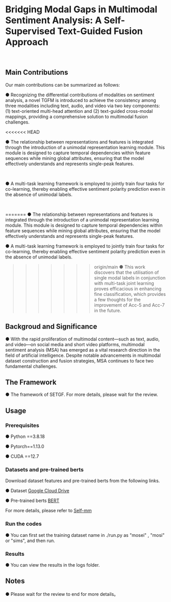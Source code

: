 # Bridging Modal Gaps in Multimodal Sentiment Analysis: A Self-Supervised Text-Guided Fusion Approach

<br/>

## Main Contributions

Our main contributions can be summarized as follows:

●    Recognizing the differential contributions of modalities on sentiment analysis, a novel TGFM is introduced to achieve the consistency among three modalities including text, audio, and video via two key components: (1) text-oriented multi-head attention and (2) text-guided cross-modal mappings, providing a comprehensive solution to multimodal fusion challenges.

<<<<<<< HEAD
<br/>

●    The relationship between representations and features is integrated through the introduction of a unimodal representation learning module. This module is designed to capture temporal dependencies within feature sequences while mining global attributes, ensuring that the model effectively understands and represents single-peak features.

<br/>

●    A multi-task learning framework is employed to jointly train four tasks for co-learning, thereby enabling effective sentiment polarity prediction even in the absence of unimodal labels.

<br/>

=======
●    The relationship between representations and features is integrated through the introduction of a unimodal representation learning module. This module is designed to capture temporal dependencies within feature sequences while mining global attributes, ensuring that the model effectively understands and represents single-peak features.

●    A multi-task learning framework is employed to jointly train four tasks for co-learning, thereby enabling effective sentiment polarity prediction even in the absence of unimodal labels.

>>>>>>> origin/main
●    This work discovers that the utilisation of single modal labels in conjunction with multi-task joint learning proves efficacious in enhancing fine classification, which provides a few thoughts for the improvement of Acc-5 and Acc-7 in the future.

## Backgroud and Significance

●    With the rapid proliferation of multimodal content—such as text, audio, and video—on social media and short video platforms, multimodal sentiment analysis (MSA) has emerged as a vital research direction in the field of artificial intelligence. Despite notable advancements in multimodal dataset construction and fusion strategies, MSA continues to face two fundamental challenges.

## The Framework

●   The framework of SETGF. For more details, please wait for the review.

## Usage

### Prerequisites

●    Python ==3.8.18

●    Pytorch==1.13.0

●    CUDA ==12.7

### Datasets and pre-trained berts

Download dataset features and pre-trained berts from the following links.

●   Dataset [Google Cloud Drive](https://drive.google.com/drive/folders/1E5kojBirtd5VbfHsFp6FYWkQunk73Nsv?usp=sharing)

●   Pre-trained berts [BERT](https://github.com/google-research/bert)

For more details, please refer to  [Self-mm](https://github.com/thuiar/Self-MM)

### Run the codes

●   You can first set the training dataset name in ./run.py as "mosei" , "mosi" or "sims", and then run.

### Results

●   You can view the results in the logs folder.

## Notes

● Please wait for the review to end for more details。

